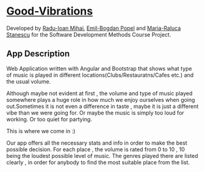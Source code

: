 # [Good-Vibrations](https://github.com/rimihai2001/Good-Vibrations)
Developed by [Radu-Ioan Mihai](https://github.com/rimihai2001), [Emil-Bogdan Popel](https://github.com/BogdanPopel) and [Maria-Raluca Stanescu](https://github.com/maria-raluca-st) for the Software Development Methods Course Project.

## App Description

Web Application written with Angular and Bootstrap that shows what type of music is played in different locations(Clubs/Restauratns/Cafes etc.) and the usual volume.

Although maybe not evident at first , the volume and type of music played somewhere plays a huge role in how much we enjoy ourselves when going out.Sometimes it is not even a difference in taste , maybe it is just a different vibe than we were going for. Or maybe the music is simply too loud for working. Or too quiet for partying.

This is where we come in :)

Our app offers all the necessary stats and info in order to make the best possible decision. For each place , the volume is rated from 0 to 10 , 10 being the loudest possible level of music. The genres played there are listed clearly , in order for anybody to find the most suitable place from the list.
